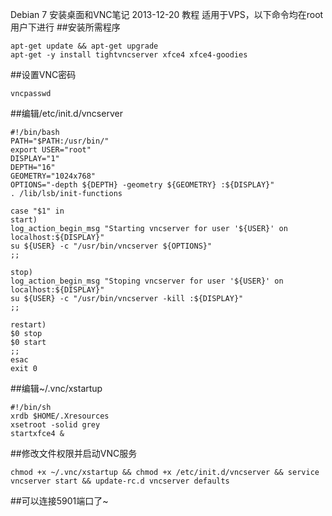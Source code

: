 Debian 7 安装桌面和VNC笔记
2013-12-20
教程
适用于VPS，以下命令均在root用户下进行
##安装所需程序

	apt-get update && apt-get upgrade
	apt-get -y install tightvncserver xfce4 xfce4-goodies

##设置VNC密码

	vncpasswd

##编辑/etc/init.d/vncserver

	#!/bin/bash
	PATH="$PATH:/usr/bin/"
	export USER="root"
	DISPLAY="1"
	DEPTH="16"
	GEOMETRY="1024x768"
	OPTIONS="-depth ${DEPTH} -geometry ${GEOMETRY} :${DISPLAY}"
	. /lib/lsb/init-functions

	case "$1" in
	start)
	log_action_begin_msg "Starting vncserver for user '${USER}' on localhost:${DISPLAY}"
	su ${USER} -c "/usr/bin/vncserver ${OPTIONS}"
	;;

	stop)
	log_action_begin_msg "Stoping vncserver for user '${USER}' on localhost:${DISPLAY}"
	su ${USER} -c "/usr/bin/vncserver -kill :${DISPLAY}"
	;;

	restart)
	$0 stop
	$0 start
	;;
	esac
	exit 0

##编辑~/.vnc/xstartup

	#!/bin/sh
	xrdb $HOME/.Xresources
	xsetroot -solid grey
	startxfce4 &

##修改文件权限并启动VNC服务

	chmod +x ~/.vnc/xstartup && chmod +x /etc/init.d/vncserver && service vncserver start && update-rc.d vncserver defaults

##可以连接5901端口了~
